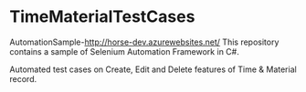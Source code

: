 # TimeMaterialTestCases

AutomationSample-http://horse-dev.azurewebsites.net/
This repository contains a sample of Selenium Automation Framework in C#.

Automated test cases on Create, Edit and Delete features of Time & Material record.
